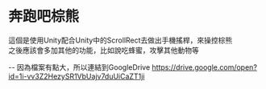 # 奔跑吧棕熊

這個是使用Unity配合Unity中的ScrollRect去做出手機搖桿，來操控棕熊<br>
之後應該會多加其他的功能，比如說吃蜂蜜，攻擊其他動物等

--
因為檔案有點大，所以連結到GoogleDrive
https://drive.google.com/open?id=1i-vv3Z2HezySR1VbUajv7duUiCaZT1ji
